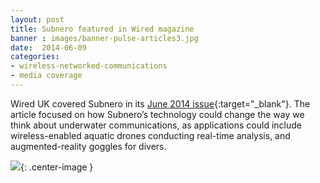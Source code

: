 ```yaml
---
layout: post
title: Subnero featured in Wired magazine
banner : images/banner-pulse-articles3.jpg
date:  2014-06-09
categories:
- wireless-networked-communications
- media coverage
---
```


Wired UK covered Subnero in its [June 2014 issue](http://www.wired.co.uk/magazine/archive/2014/06/start/undersea-internet){:target="_blank"}. The article focused on how Subnero’s technology could change the way we think about underwater communications, as applications could include wireless-enabled aquatic drones conducting real-time analysis, and augmented-reality goggles for divers.

![]({{site.baseurl}}/images/TheUnderseaInternet.jpg){: .center-image }
